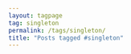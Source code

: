 ```yaml
---
layout: tagpage
tag: singleton
permalink: /tags/singleton/
title: "Posts tagged #singleton"
---
```

